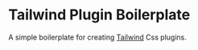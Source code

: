 # Tailwind Plugin Boilerplate

A simple boilerplate for creating [Tailwind](https://tailwindcss.com) Css plugins.
